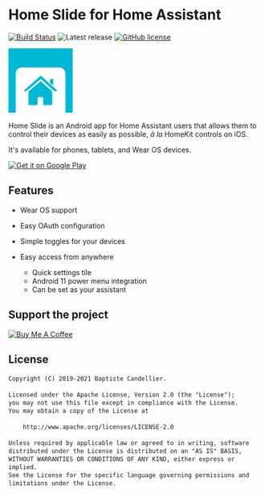 Home Slide for Home Assistant
=============================
[![Build Status](https://app.bitrise.io/app/559f3465686f9092/status.svg?token=47mKMyVqhfxUR6P9rXj3tQ&branch=develop)](https://app.bitrise.io/app/559f3465686f9092)
![Latest release](https://img.shields.io/github/release/outadoc/home-slide-android.svg?logo=github)
[![GitHub license](https://img.shields.io/github/license/outadoc/home-slide-android)](https://github.com/outadoc/home-slide-android/blob/develop/LICENSE)

<img height="128" src="assets/home_slide.svg">

Home Slide is an Android app for Home Assistant users that allows them to control their devices as easily as possible, *à la* HomeKit controls on iOS.

It's available for phones, tablets, and Wear OS devices.

<a href='https://play.google.com/store/apps/details?id=fr.outadoc.quickhass&pcampaignid=pcampaignidMKT-Other-global-all-co-prtnr-py-PartBadge-Mar2515-1'><img alt='Get it on Google Play' src='https://play.google.com/intl/en_us/badges/static/images/badges/en_badge_web_generic.png' width="200"/></a>

Features
--------
- Wear OS support
- Easy OAuth configuration
- Simple toggles for your devices

- Easy access from anywhere
  - Quick settings tile
  - Android 11 power menu integration
  - Can be set as your assistant

Support the project
-------------------
<a href="https://www.buymeacoffee.com/outadoc" target="_blank"><img src="https://cdn.buymeacoffee.com/buttons/v2/default-yellow.png" alt="Buy Me A Coffee" style="height: 60px !important;width: 217px !important;" ></a>

License
-------
```
Copyright (C) 2019-2021 Baptiste Candellier.

Licensed under the Apache License, Version 2.0 (the "License");
you may not use this file except in compliance with the License.
You may obtain a copy of the License at

    http://www.apache.org/licenses/LICENSE-2.0

Unless required by applicable law or agreed to in writing, software
distributed under the License is distributed on an "AS IS" BASIS,
WITHOUT WARRANTIES OR CONDITIONS OF ANY KIND, either express or implied.
See the License for the specific language governing permissions and
limitations under the License.
```
